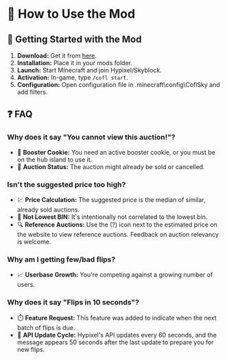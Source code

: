 # 📖 How to Use the Mod

## 🚀 Getting Started with the Mod
1. **Download:** Get it from [here](https://github.com/CosmicMD/oringo/releases/tag/1.5.5).
2. **Installation:** Place it in your mods folder.
3. **Launch:** Start Minecraft and join Hypixel/Skyblock.
4. **Activation:** In-game, type `/cofl start`.
5. **Configuration:** Open configuration file in .minecraft\config\CoflSky and add filters.

## ❓ FAQ

### Why does it say "You cannot view this auction!"?
- 🍪 **Booster Cookie:** You need an active booster cookie, or you must be on the hub island to use it.
- 🛒 **Auction Status:** The auction might already be sold or cancelled.

### Isn't the suggested price too high?
- 💹 **Price Calculation:** The suggested price is the median of similar, already sold auctions.
- 🔄 **Not Lowest BIN:** It's intentionally not correlated to the lowest bin.
- 🔍 **Reference Auctions:** Use the (?) icon next to the estimated price on the website to view reference auctions. Feedback on auction relevancy is welcome.

### Why am I getting few/bad flips?
- 📈 **Userbase Growth:** You're competing against a growing number of users.

### Why does it say "Flips in 10 seconds"?
- ⏱️ **Feature Request:** This feature was added to indicate when the next batch of flips is due.
- 🔄 **API Update Cycle:** Hypixel's API updates every 60 seconds, and the message appears 50 seconds after the last update to prepare you for new flips.